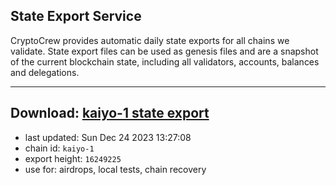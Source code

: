 ## State Export Service
CryptoCrew provides automatic daily state exports for all chains we validate. State export files can be used as genesis files and are a snapshot of the current blockchain state, including all validators, accounts, balances and delegations.

---
**Download: [kaiyo-1 state export](https://dl.ccvalidators.com/SERVICE/kujira/kaiyo-1_export_16249225.json)**
---

- last updated: Sun Dec 24 2023 13:27:08
- chain id: `kaiyo-1`
- export height: `16249225`
- use for: airdrops, local tests, chain recovery

